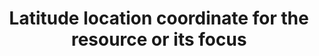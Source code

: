 ---
title: 'Latitude location coordinate for the resource or its focus'
field: 'is.coverage.latitude'
slug: 'is-coverage-latitude'
description: 'Use for polygons, shapes, study sites etc. Latitude location coordinates should be recorded in decimal degrees (DD). Recording 4 digits to the right of the decimal provides an accuracy of 10m.'
comment: 'Example of a latitude in Bolivia: -16.9013'
required: False
module: 'Coverage'
cluster: 'Global'
policy: 'Geo value. Single value only.'
layout: 'home'
---